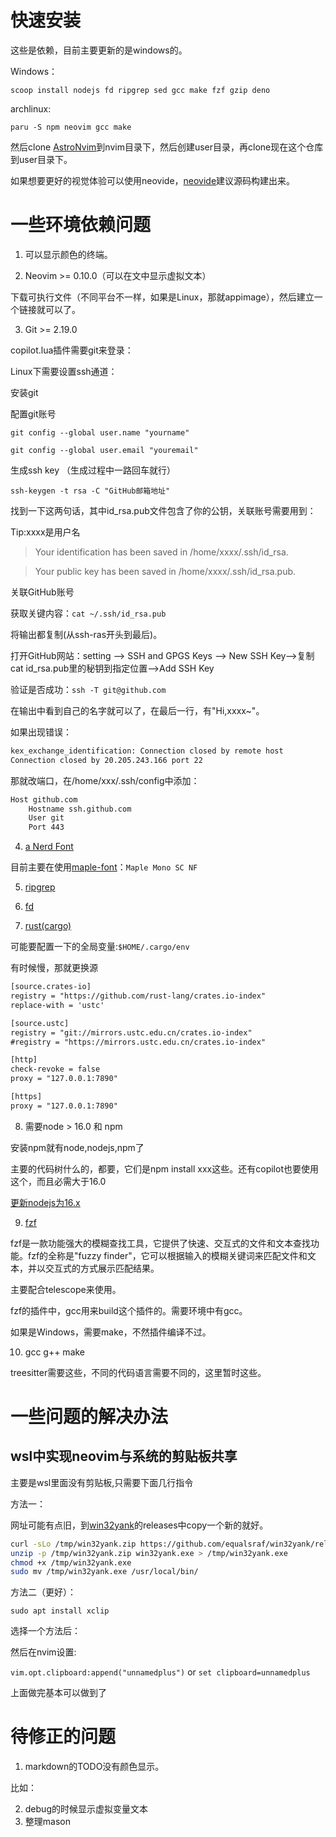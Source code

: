 # 快速安装

这些是依赖，目前主要更新的是windows的。

Windows：

`scoop install nodejs fd ripgrep sed gcc make fzf gzip deno`

archlinux:

`paru -S npm neovim gcc make`

然后clone [AstroNvim](https://docs.astronvim.com)到nvim目录下，然后创建user目录，再clone现在这个仓库到user目录下。

如果想要更好的视觉体验可以使用neovide，[neovide](https://neovide.dev/installation.html)建议源码构建出来。

# 一些环境依赖问题

1. 可以显示颜色的终端。

2. Neovim >= 0.10.0（可以在文中显示虚拟文本）

下载可执行文件（不同平台不一样，如果是Linux，那就appimage），然后建立一个链接就可以了。

3. Git >= 2.19.0

copilot.lua插件需要git来登录：

Linux下需要设置ssh通道：

安装git

配置git账号

`git config --global user.name "yourname"`

`git config --global user.email "youremail"`

生成ssh key （生成过程中一路回车就行）

`ssh-keygen -t rsa -C "GitHub邮箱地址"`

找到一下这两句话，其中id_rsa.pub文件包含了你的公钥，关联账号需要用到：

Tip:xxxx是用户名

> Your identification has been saved in /home/xxxx/.ssh/id_rsa.

> Your public key has been saved in /home/xxxx/.ssh/id_rsa.pub.

关联GitHub账号

获取关键内容：`cat ~/.ssh/id_rsa.pub`

将输出都复制(从ssh-ras开头到最后)。

打开GitHub网站：setting --> SSH and GPGS Keys --> New SSH Key-->复制cat id_rsa.pub里的秘钥到指定位置-->Add SSH Key

验证是否成功：`ssh -T git@github.com`

在输出中看到自己的名字就可以了，在最后一行，有"Hi,xxxx~"。

如果出现错误：

```bash
kex_exchange_identification: Connection closed by remote host
Connection closed by 20.205.243.166 port 22
```

那就改端口，在/home/xxx/.ssh/config中添加：

```bash
Host github.com
    Hostname ssh.github.com
    User git
    Port 443
```

4. [a Nerd Font](https://www.nerdfonts.com/)

目前主要在使用[maple-font](https://github.com/subframe7536/Maple-font)：`Maple Mono SC NF`

5. [ripgrep](https://github.com/BurntSushi/ripgrep)

6. [fd](https://github.com/sharkdp/fd)

7. [rust(cargo)](https://www.rust-lang.org/tools/install)

可能要配置一下的全局变量:`$HOME/.cargo/env`

有时候慢，那就更换源

```txt
[source.crates-io]
registry = "https://github.com/rust-lang/crates.io-index"
replace-with = 'ustc'

[source.ustc]
registry = "git://mirrors.ustc.edu.cn/crates.io-index"
#registry = "https://mirrors.ustc.edu.cn/crates.io-index"

[http]
check-revoke = false
proxy = "127.0.0.1:7890"

[https]
proxy = "127.0.0.1:7890"
```

8. 需要node > 16.0 和 npm

安装npm就有node,nodejs,npm了

主要的代码树什么的，都要，它们是npm install xxx这些。还有copilot也要使用这个，而且必需大于16.0

[更新nodejs为16.x](https://joshtronic.com/2021/05/09/how-to-install-nodejs-16-on-ubuntu-2004-lts/)

9. [fzf](https://github.com/junegunn/fzf#installation)

fzf是一款功能强大的模糊查找工具，它提供了快速、交互式的文件和文本查找功能。fzf的全称是"fuzzy finder"，它可以根据输入的模糊关键词来匹配文件和文本，并以交互式的方式展示匹配结果。

主要配合telescope来使用。

fzf的插件中，gcc用来build这个插件的。需要环境中有gcc。

如果是Windows，需要make，不然插件编译不过。

10. gcc g++ make

treesitter需要这些，不同的代码语言需要不同的，这里暂时这些。

# 一些问题的解决办法

## wsl中实现neovim与系统的剪贴板共享

主要是wsl里面没有剪贴板,只需要下面几行指令

方法一：

网址可能有点旧，到[win32yank](https://github.com/equalsraf/win32yank)的releases中copy一个新的就好。

```bash
curl -sLo /tmp/win32yank.zip https://github.com/equalsraf/win32yank/releases/download/v0.1.1/win32yank-x64.zip
unzip -p /tmp/win32yank.zip win32yank.exe > /tmp/win32yank.exe
chmod +x /tmp/win32yank.exe
sudo mv /tmp/win32yank.exe /usr/local/bin/
```

方法二（更好）：

`sudo apt install xclip`

选择一个方法后：

然后在nvim设置:

`vim.opt.clipboard:append("unnamedplus")`
or
`set clipboard=unnamedplus`

上面做完基本可以做到了

# 待修正的问题

1. markdown的TODO没有颜色显示。

比如：

<!-- TODO: FOOOJJ -->

2. debug的时候显示虚拟变量文本
3. 整理mason
